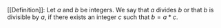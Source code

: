 [[Definition]]: Let $a$ and $b$ be integers. We say that $a$ divides $b$ or that $b$ is divisible by $a$, if there exists an integer $c$ such that $b=a*c$.